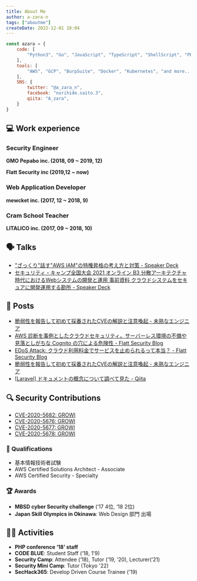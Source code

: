 ```yaml
---
title: About Me
author: a-zara-n
tags: ["aboutme"]
createDate: 2022-12-01 18:04
---
```


```javascript
const azara = {
	code: [
		"Python3", "Go", "JavaScript", "TypeScript", "ShellScript", "PHP7"
	],
	tools: [
		"AWS", "GCP", "BurpSuite", "Docker", "Kubernetes", "and more..."
	],
	SNS: {
		twitter: "@a_zara_n",
		facebook: "norihide.saito.3",
		qiita: "A_zara",
	}
}
```

## 💻 Work experience

### Security Engineer
**GMO Pepabo inc. (2018, 09 ~ 2019, 12)**


**Flatt Security inc (2019,12 ~ now)**


### Web Application Developer
**mewcket inc. (2017, 12 ~ 2018, 9)**


### Cram School Teacher
**LITALICO inc. (2017, 09 ~ 2018, 10)**

## 🗣️ Talks
- ["ざっくり"話す"AWS IAM"の特権昇格の考え方と対策 - Speaker Deck](https://speakerdeck.com/azara/zatukuri-hua-su-aws-iam-falsete-quan-sheng-ge-falsekao-efang-todui-ce)
- [セキュリティ・キャンプ全国大会 2021 オンライン B3 分散アーキテクチャ時代におけるWebシステムの開発と運用 事前資料 クラウドシステムをセキュアに開発運用する勘所 - Speaker Deck](https://speakerdeck.com/azara/sekiyuriteikiyanpuquan-guo-da-hui-2021-onrain-b3-fen-san-akitekutiyashi-dai-niokeruwebsisutemufalsekai-fa-toyun-yong-shi-qian-zi-liao-kuraudosisutemuwosekiyuanikai-fa-yun-yong-surukan-suo)

## 📝 Posts
- [脆弱性を報告して初めて採番されたCVEの解説と注意喚起 - 未熟なエンジニア](https://azara.hatenablog.com/entry/2020/12/17/025350)
- [AWS 診断を事例としたクラウドセキュリティ。サーバーレス環境の不備や見落としがちな Cognito の穴による危険性 - Flatt Security Blog](https://blog.flatt.tech/entry/cloud_security_aws_case)
- [EDoS Attack: クラウド利用料金でサービスを止められるって本当？ - Flatt Security Blog](https://blog.flatt.tech/entry/edos_aws)
- [脆弱性を報告して初めて採番されたCVEの解説と注意喚起 - 未熟なエンジニア](https://azara.hatenablog.com/entry/2020/12/17/025350)
- [[Laravel] ドキュメントの概念について調べて見た - Qiita](https://qiita.com/A_zara/items/6d15777870a43111d8ec)

## 🔍 Security Contributions
- [CVE-2020-5682: GROWI](https://nvd.nist.gov/vuln/detail/CVE-2020-5682)
- [CVE-2020-5676: GROWI](https://nvd.nist.gov/vuln/detail/CVE-2020-5676)
- [CVE-2020-5677: GROWI](https://nvd.nist.gov/vuln/detail/CVE-2020-5678)
- [CVE-2020-5678: GROWI](https://nvd.nist.gov/vuln/detail/CVE-2020-5678)

### 🪪 Qualifications
- 基本情報技術者試験
- AWS Certified Solutions Architect - Associate
- AWS Certified Security - Specialty

### 🏆 Awards
- **MBSD cyber Security challenge** (‘17 4位, ‘18 2位)
- **Japan Skill Olympics in Okinawa**: Web Design 部門 出場

## 🚶‍♂️ Activities
- **PHP conference ‘18’ staff**
- **CODE BLUE**: Student Staff (‘18, 1’9)
- **Security Camp**: Attendee (‘18), Tutor (‘19, ‘20), Lecturer(‘21)
- **Security Mini Camp**: Tutor (Tokyo '22)
- **SecHack365**: Develop Driven Course Trainee ('19)
